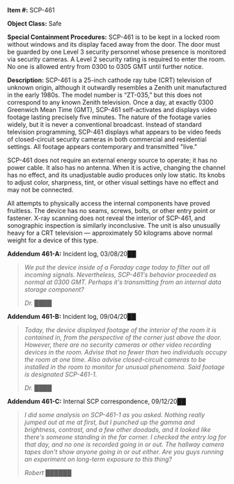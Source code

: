 **Item #:** SCP-461

**Object Class:** Safe

**Special Containment Procedures:** SCP-461 is to be kept in a locked room without windows and its display faced away from the door. The door must be guarded by one Level 3 security personnel whose presence is monitored via security cameras. A Level 2 security rating is required to enter the room. No one is allowed entry from 0300 to 0305 GMT until further notice.

**Description:** SCP-461 is a 25-inch cathode ray tube (CRT) television of unknown origin, although it outwardly resembles a Zenith unit manufactured in the early 1980s. The model number is “ZT-035,” but this does not correspond to any known Zenith television. Once a day, at exactly 0300 Greenwich Mean Time (GMT), SCP-461 self-activates and displays video footage lasting precisely five minutes. The nature of the footage varies widely, but it is never a conventional broadcast. Instead of standard television programming, SCP-461 displays what appears to be video feeds of closed-circuit security cameras in both commercial and residential settings. All footage appears contemporary and transmitted "live."

SCP-461 does not require an external energy source to operate; it has no power cable. It also has no antenna. When it is active, changing the channel has no effect, and its unadjustable audio produces only low static. Its knobs to adjust color, sharpness, tint, or other visual settings have no effect and may not be connected.

All attempts to physically access the internal components have proved fruitless. The device has no seams, screws, bolts, or other entry point or fastener. X-ray scanning does not reveal the interior of SCP-461, and sonographic inspection is similarly inconclusive. The unit is also unusually heavy for a CRT television — approximately 50 kilograms above normal weight for a device of this type.

**Addendum 461-A:** Incident log, 03/08/20██

> _We put the device inside of a Faraday cage today to filter out all incoming signals. Nevertheless, SCP-461's behavior proceeded as normal at 0300 GMT. Perhaps it's transmitting from an internal data storage component?_
> 
> _Dr. ████_

**Addendum 461-B:** Incident log, 09/04/20██

> _Today, the device displayed footage of the interior of the room it is contained in, from the perspective of the corner just above the door. However, there are no security cameras or other video recording devices in the room. Advise that no fewer than two individuals occupy the room at one time. Also advise closed-circuit cameras to be installed in the room to monitor for unusual phenomena. Said footage is designated SCP-461-1._
> 
> _Dr. ████_

**Addendum 461-C:** Internal SCP correspondence, 09/12/20██

> _I did some analysis on SCP-461-1 as you asked. Nothing really jumped out at me at first, but I punched up the gamma and brightness, contrast, and a few other doodads, and it looked like there's someone standing in the far corner. I checked the entry log for that day, and no one is recorded going in or out. The hallway camera tapes don't show anyone going in or out either. Are you guys running an experiment on long-term exposure to this thing?_
> 
> _Robert ██████_